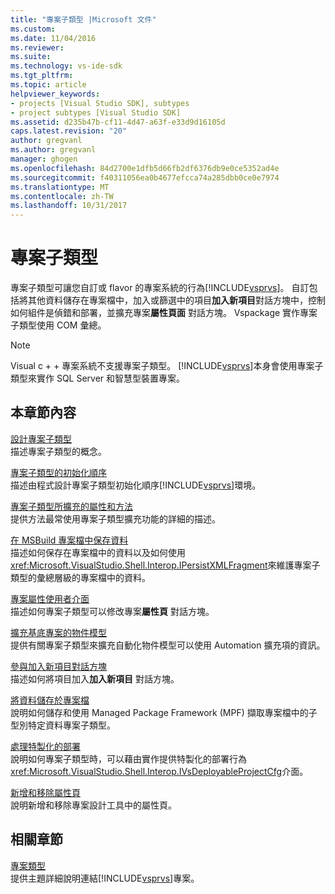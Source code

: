 ```yaml
---
title: "專案子類型 |Microsoft 文件"
ms.custom: 
ms.date: 11/04/2016
ms.reviewer: 
ms.suite: 
ms.technology: vs-ide-sdk
ms.tgt_pltfrm: 
ms.topic: article
helpviewer_keywords:
- projects [Visual Studio SDK], subtypes
- project subtypes [Visual Studio SDK]
ms.assetid: d235b47b-cf11-4d47-a63f-e33d9d16105d
caps.latest.revision: "20"
author: gregvanl
ms.author: gregvanl
manager: ghogen
ms.openlocfilehash: 84d2700e1dfb5d66fb2df6376db9e0ce5352ad4e
ms.sourcegitcommit: f40311056ea0b4677efcca74a285dbb0ce0e7974
ms.translationtype: MT
ms.contentlocale: zh-TW
ms.lasthandoff: 10/31/2017
---
```

# <a name="project-subtypes"></a>專案子類型
專案子類型可讓您自訂或 flavor 的專案系統的行為[!INCLUDE[vsprvs](../../code-quality/includes/vsprvs_md.md)]。 自訂包括將其他資料儲存在專案檔中，加入或篩選中的項目**加入新項目**對話方塊中，控制如何組件是偵錯和部署，並擴充專案**屬性頁面** 對話方塊。 Vspackage 實作專案子類型使用 COM 彙總。  
  
> [!NOTE]
>  Visual c + + 專案系統不支援專案子類型。 [!INCLUDE[vsprvs](../../code-quality/includes/vsprvs_md.md)]本身會使用專案子類型來實作 SQL Server 和智慧型裝置專案。  
  
## <a name="in-this-section"></a>本章節內容  
 [設計專案子類型](../../extensibility/internals/project-subtypes-design.md)  
 描述專案子類型的概念。  
  
 [專案子類型的初始化順序](../../extensibility/internals/initialization-sequence-of-project-subtypes.md)  
 描述由程式設計專案子類型初始化順序[!INCLUDE[vsprvs](../../code-quality/includes/vsprvs_md.md)]環境。  
  
 [專案子類型所擴充的屬性和方法](../../extensibility/internals/properties-and-methods-extended-by-project-subtypes.md)  
 提供方法最常使用專案子類型擴充功能的詳細的描述。  
  
 [在 MSBuild 專案檔中保存資料](../../extensibility/internals/persisting-data-in-the-msbuild-project-file.md)  
 描述如何保存在專案檔中的資料以及如何使用<xref:Microsoft.VisualStudio.Shell.Interop.IPersistXMLFragment>來維護專案子類型的彙總層級的專案檔中的資料。  
  
 [專案屬性使用者介面](../../extensibility/internals/project-property-user-interface.md)  
 描述如何專案子類型可以修改專案**屬性頁** 對話方塊。  
  
 [擴充基底專案的物件模型](../../extensibility/internals/extending-the-object-model-of-the-base-project.md)  
 提供有關專案子類型來擴充自動化物件模型可以使用 Automation 擴充項的資訊。  
  
 [參與加入新項目對話方塊](../../extensibility/internals/contributing-to-the-add-new-item-dialog-box.md)  
 描述如何將項目加入**加入新項目** 對話方塊。  
  
 [將資料儲存於專案檔](../../extensibility/saving-data-in-project-files.md)  
 說明如何儲存和使用 Managed Package Framework (MPF) 擷取專案檔中的子型別特定資料專案子類型。  
  
 [處理特製化的部署](../../extensibility/internals/handling-specialized-deployment.md)  
 說明如何專案子類型時，可以藉由實作提供特製化的部署行為<xref:Microsoft.VisualStudio.Shell.Interop.IVsDeployableProjectCfg>介面。  
  
 [新增和移除屬性頁](../../extensibility/adding-and-removing-property-pages.md)  
 說明新增和移除專案設計工具中的屬性頁。  
  
## <a name="related-sections"></a>相關章節  
 [專案類型](../../extensibility/internals/project-types.md)  
 提供主題詳細說明連結[!INCLUDE[vsprvs](../../code-quality/includes/vsprvs_md.md)]專案。